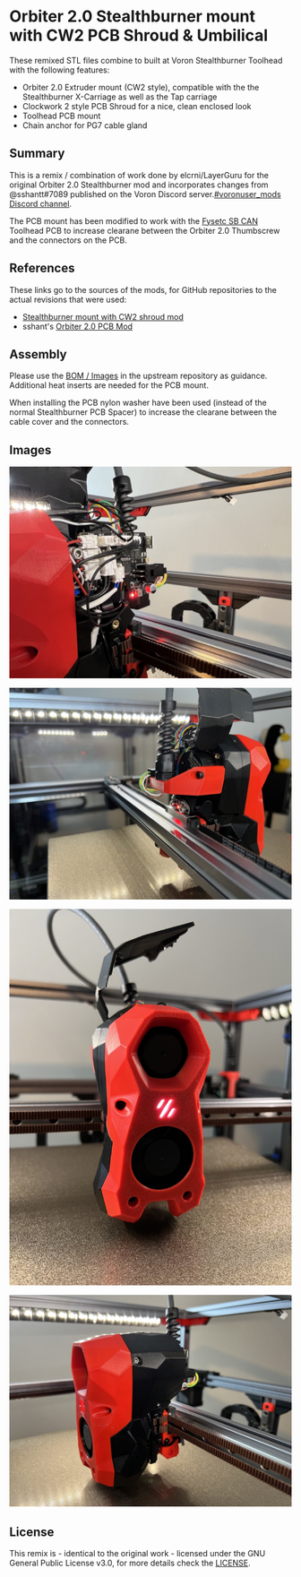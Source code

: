# Orbiter 2.0 Stealthburner mount with CW2 PCB Shroud & Umbilical

These remixed STL files combine to built at Voron Stealthburner Toolhead with
the following features:

- Orbiter 2.0 Extruder mount (CW2 style), compatible with the the Stealthburner
  X-Carriage as well as the Tap carriage
- Clockwork 2 style PCB Shroud for a nice, clean enclosed look
- Toolhead PCB mount
- Chain anchor for PG7 cable gland

## Summary

This is a remix / combination of work done by elcrni/LayerGuru for the original
Orbiter 2.0 Stealthburner mod and incorporates changes from @sshantt#7089
published on the Voron Discord server.[#voronuser_mods Discord channel](https://discord.com/channels/460117602945990666/635687829254701107/1033631861727047710).

The PCB mount has been modified to work with the [Fysetc SB CAN](https://wiki.fysetc.com/SB%20CAN%20ToolHead/) Toolhead PCB to increase clearane between the Orbiter 2.0
Thumbscrew and the connectors on the PCB.

## References

These links go to the sources of the mods, for GitHub repositories to the
actual revisions that were used:

- [Stealthburner mount with CW2 shroud mod](https://github.com/elcrni/Voron-Mods/tree/910ad00e7e7482fb473ec044a8a21da57a2adc3c/Orbiter_2.0_SB_CW2_Enclosed)
- sshant's [Orbiter 2.0 PCB Mod](https://discord.com/channels/460117602945990666/635687829254701107/1033631861727047710)

## Assembly

Please use the [BOM / Images](https://github.com/elcrni/Voron-Mods/blob/910ad00e7e7482fb473ec044a8a21da57a2adc3c/Orbiter_2.0_SB_CW2_Enclosed/README.md)
in the upstream repository as guidance. Additional heat inserts are needed for
the PCB mount.

When installing the PCB nylon washer have been used (instead of the normal
Stealthburner PCB Spacer) to increase the clearane between the cable cover and
the connectors.

## Images

![1](./Images/Orbiter_2.0_CAN_Umbilical_00001.jpeg)

![1](./Images/Orbiter_2.0_CAN_Umbilical_00002.jpeg)

![1](./Images/Orbiter_2.0_CAN_Umbilical_00003.jpeg)

![1](./Images/Orbiter_2.0_CAN_Umbilical_00004.jpeg)

## License

This remix is - identical to the original work - licensed under the GNU General
Public License v3.0, for more details check the [LICENSE](./LICENSE).
